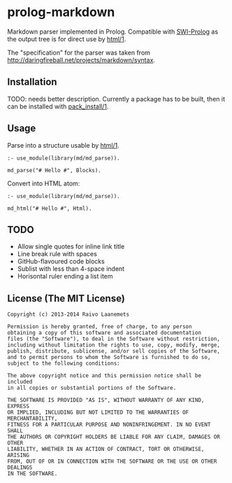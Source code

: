 # prolog-markdown

Markdown parser implemented in Prolog. Compatible with [SWI-Prolog](http://www.swi-prolog.org/) as the
output tree is for direct use by [html/1](http://www.swi-prolog.org/pldoc/doc_for?object=html/1).

The "specification" for the parser was taken from <http://daringfireball.net/projects/markdown/syntax>.

## Installation

TODO: needs better description. Currently a package has to be built, then it can be installed
with [pack_install/1](http://www.swi-prolog.org/pldoc/doc_for?object=pack_install/1).

## Usage

Parse into a structure usable by
[html/1](http://www.swi-prolog.org/pldoc/doc_for?object=html/1).

    :- use_module(library(md/md_parse)).

    md_parse("# Hello #", Blocks).

Convert into HTML atom:

    :- use_module(library(md/md_parse)).

    md_html("# Hello #", Html).

## TODO

* Allow single quotes for inline link title
* Line break rule with spaces
* GitHub-flavoured code blocks
* Sublist with less than 4-space indent
* Horisontal ruler ending a list item

## License (The MIT License)

    Copyright (c) 2013-2014 Raivo Laanemets

    Permission is hereby granted, free of charge, to any person
    obtaining a copy of this software and associated documentation
    files (the "Software"), to deal in the Software without restriction,
    including without limitation the rights to use, copy, modify, merge,
    publish, distribute, sublicense, and/or sell copies of the Software,
    and to permit persons to whom the Software is furnished to do so,
    subject to the following conditions:

    The above copyright notice and this permission notice shall be included
    in all copies or substantial portions of the Software.

    THE SOFTWARE IS PROVIDED "AS IS", WITHOUT WARRANTY OF ANY KIND, EXPRESS
    OR IMPLIED, INCLUDING BUT NOT LIMITED TO THE WARRANTIES OF MERCHANTABILITY,
    FITNESS FOR A PARTICULAR PURPOSE AND NONINFRINGEMENT. IN NO EVENT SHALL
    THE AUTHORS OR COPYRIGHT HOLDERS BE LIABLE FOR ANY CLAIM, DAMAGES OR OTHER
    LIABILITY, WHETHER IN AN ACTION OF CONTRACT, TORT OR OTHERWISE, ARISING
    FROM, OUT OF OR IN CONNECTION WITH THE SOFTWARE OR THE USE OR OTHER DEALINGS
    IN THE SOFTWARE.
